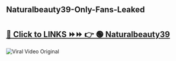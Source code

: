 
 ## Naturalbeauty39-Only-Fans-Leaked

# <h2><a href="https://clipsfans.com/Naturalbeauty39&ref=git">🔗 Click to LINKS ⏩⏩ 👉 🟢 Naturalbeauty39 </a></h2>

<a href="https://clipsfans.com/Naturalbeauty39&ref=git" rel="nofollow" data-target="animated-image.originalLink"><img src="https://i.ibb.co.com/xMMVF88/686577567.gif" alt="Viral Video Original" style="max-width: 100%; display: inline-block;" data-target="animated-image.originalImage"></a>
